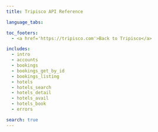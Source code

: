 ```yaml
---
title: Tripisco API Reference

language_tabs:

toc_footers:
  - <a href='https://tripisco.com'>Back to Tripisco</a>

includes:
  - intro
  - accounts
  - bookings
  - bookings_get_by_id
  - bookings_listing
  - hotels
  - hotels_search
  - hotels_detail
  - hotels_avail
  - hotels_book
  - errors

search: true
---
```

